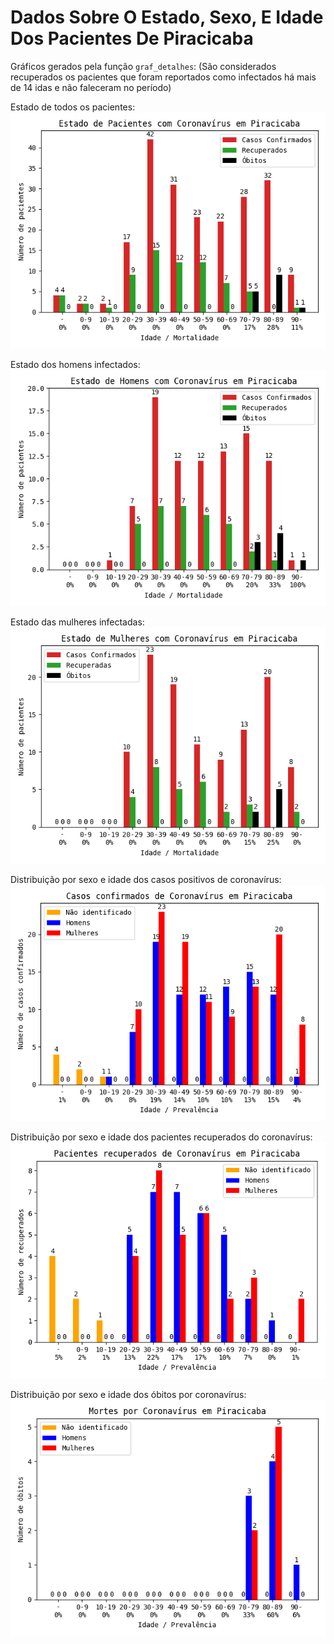 # Dados Sobre O Estado, Sexo, E Idade Dos Pacientes De Piracicaba

Gráficos gerados pela função `graf_detalhes`:
(São considerados recuperados os pacientes que foram reportados como infectados há mais de 14 idas e não faleceram no período)

Estado de todos os pacientes:  
![Detalhes dos pacientes-Piracicaba](img/Piracicaba-det-total.png)

Estado dos homens infectados:  
![Detalhes dos homens infectados-Piracicaba](img/Piracicaba-det-homens.png)

Estado das mulheres infectadas:  
![Detalhes das mulheres infectadas-Piracicaba](img/Piracicaba-det-mulheres.png)

Distribuição por sexo e idade dos casos positivos de coronavírus:  
![Distribuição de casos confirmados-Piracicaba](img/Piracicaba-det-confirmados.png)

Distribuição por sexo e idade dos pacientes recuperados do coronavírus:  
![Distribuição de casos recuperados-Piracicaba](img/Piracicaba-det-recuperados.png)

Distribuição por sexo e idade dos óbitos por coronavírus:  
![Distribuição de óbitos-Piracicaba](img/Piracicaba-det-mortes.png)






